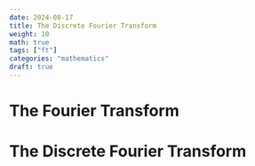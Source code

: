 ```yaml
---
date: 2024-08-17
title: The Discrete Fourier Transform
weight: 10
math: true
tags: ["ft"]
categories: "mathematics"
draft: true
---
```


# The Fourier Transform

# The Discrete Fourier Transform